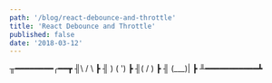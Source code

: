 ```yaml
---
path: '/blog/react-debounce-and-throttle'
title: 'React Debounce and Throttle'
published: false
date: '2018-03-12'
---
```


╥━━━━━━━━╭━━┳
╢\ / \ ┣
╢ ) ( ') ┣
╢( / ) ┣
╢ \(\_\_\_)| ┣
╨━━━━━━━━━━━┻
